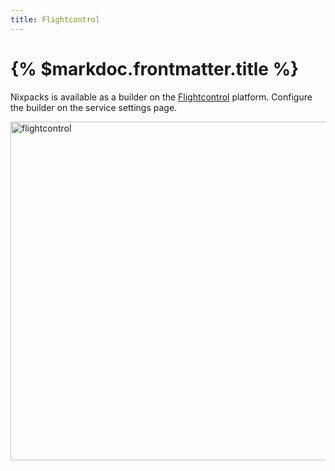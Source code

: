```yaml
---
title: Flightcontrol
---
```


# {% $markdoc.frontmatter.title %}

Nixpacks is available as a builder on the [Flightcontrol](https://www.flightcontrol.dev/) platform. Configure the builder on the service settings page.

<img width="542" alt="flightcontrol" src="https://github.com/railwayapp/nixpacks/assets/69601432/fa6b0453-9458-4425-a82b-6427bbb48273">
